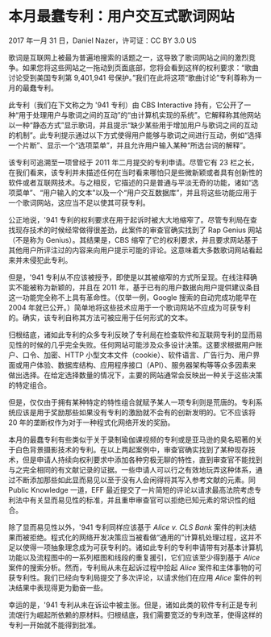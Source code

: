 # 本月最蠢专利：用户交互式歌词网站

2017 年一月 31 日，Daniel Nazer，许可证：CC BY 3.0 US

歌词是互联网上被最为普遍地搜索的话题之一，这导致了歌词网站之间的激烈竞争。如果您将这些网站之一拖动到页面底部，您将会看到这样的权利要求：“歌曲讨论受到美国专利第 9,401,941 号保护。”我们在此将这项“歌曲讨论”专利尊称为一月的最蠢专利。

此专利（我们在下文称之为 '941 专利）由 CBS Interactive 持有，它公开了一种“用于处理用户与歌词之间的互动”的“由计算机实现的系统”。它解释称其他网站以一种“静态方式”显示歌词，并且提示“缺少某些用于增加用户与歌词之间的互动的机制”。此专利提示通过以下方式使得用户能够与歌词之间进行互动，例如“选择一个片断”、显示一个“选项菜单”，并且允许用户输入某种“所选台词的解释”。

该专利可追溯至一项曾经于 2011 年二月提交的专利申请。尽管它有 23 栏之长，在我们看来，该专利并未描述任何在当时看来哪怕只是些微新颖或者具有创新性的软件或者互联网技术。与之相反，它描述的只是普通与平淡无奇的功能，诸如“选项菜单”、“用户输入的文本”以及一个“用户交互数据库”，并且将这些功能应用于一个歌词网站，这应当不足以使其可获专利。

公正地说，'941 专利的权利要求在用于起诉时被大大地缩窄了。尽管专利局在查找现存技术的时候经常做得很差劲，此案件的审查官确实找到了 Rap Genius 网站（不是称为 Genius）。其结果是，CBS 缩窄了它的权利要求，并且要求网站基于其他用户所评注过的内容来向用户提示可能的评论。这意味着大多数歌词网站看起来并未侵犯此专利。

但是，'941 专利从不应该被授予，即使是以其被缩窄的方式所呈现。在线注释确实不能被称为新颖的，并且在 2011 年，基于已有的用户数据向用户提供建议条目这一功能完全称不上具有革命性。（仅举一例，Google 搜索的自动完成功能早在 2004 年就已公开。）简单地将这些技术应用于一个歌词网站不应成为可获专利的。确实，该专利自称其方法可被应用于任何形式的文本。

归根结底，诸如此专利的众多专利反映了专利局在检查软件和互联网专利的显而易见性的时候的几乎完全失败。任何网站可能涉及众多设计决策。这要求根据用户账户、口令、加密、HTTP 小型文本文件（cookie）、软件语言、广告行为、用户界面或用户体验、数据库结构、应用程序接口（API）、服务器架构等等众多因素来做出选择。在给定选择数量的情况下，主要的网站通常会反映出一种关于这些决策的特定组合。

但是，仅仅由于拥有某种特定的特性组合就赋予某人一项专利则是荒唐的。专利系统应该是用于奖励那些如果没有专利的激励就不会有的创新发明的。它不应该将 20 年的垄断权作为对于一种程式化网络开发的奖励。

本月的最蠢专利有些类似于关于录制瑜伽课视频的专利或是亚马逊的臭名昭著的关于白色背景摄影技术的专利。在以上两起案例中，审查官确实找到了某种现存技术，但是申请人持续向权利要求中添加各种穷极无聊的特性，直到审查官不能找到与之完全相同的有文献记录的证据。一些申请人可以行之有效地玩弄这种体系，通过不断添加那些如此显而易见以至于没有人会闲得将其写入参考文献的元素。同 Public Knowledge 一道，EFF 最近提交了一片简短的评论以请求最高法院考虑专利法中有关显而易见性的标准，并且重申审查官可以拒绝已知元素的常识性的组合。

除了显而易见性以外，'941 专利同样应该基于 _Alice v. CLS Bank_ 案件的判决结果而被拒绝。程式化的网络开发决策应当被看做“通用的”计算机处理过程，这并不足以使得一项抽象理念成为可获专利的。诸如此专利的专利申请带有对基本计算机功能以及流程图中的一系列框图和线段的重复援引，它们应该至少得到基于 _Alice_ 案件的搜索分析。然而，专利局从未在起诉过程中拾起 _Alice_ 案件和主体事物的可获专利性。我们已经向专利局提交了多次评论，以请求他们在应用 _Alice_ 案件的判决结果中表现得更为勤奋一些。

幸运的是，'941 专利从未在诉讼中被主张。但是，诸如此类的软件专利正是专利流氓行为崛起所依赖的原材料。归根结底，我们需要宽泛的专利改革，使得这样的专利一开始就不能得到批准。
